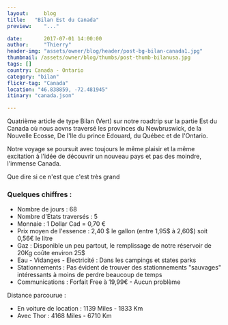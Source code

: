 ```yaml
---
layout:     blog
title:   "Bilan Est du Canada"
preview:    "..."

date:       2017-07-01 14:00:00
author:     "Thierry"
header-img: "assets/owner/blog/header/post-bg-bilan-canada1.jpg"
thumbnail: /assets/owner/blog/thumbs/post-thumb-bilanusa.jpg
tags: []
country: Canada - Ontario
category: "bilan"
flickr-tag: "Canada"
location: "46.838859, -72.481945"
itinary: "canada.json"

---
```




Quatrième article de type Bilan (Vert) sur notre roadtrip sur la partie Est du Canada où nous aovns traversé les provinces du Newbruswick, de la Nouvelle Ecosse, De l'Ile du prince Edouard, du Québec et de l'Ontario.

Notre voyage se poursuit avec toujours le même plaisir et la même excitation à l'idée de découvrir un nouveau pays et pas des moindre, l'immense Canada.

Que dire si ce n'est que c'est très grand


### Quelques chiffres :    

* Nombre de jours           : 68
* Nombre d'Etats traversés  : 5
* Monnaie                   : 1 Dollar Cad = 0,70 €
* Prix moyen de l'essence   : 2,40 $ le gallon (entre 1,95$ à 2,60$) soit 0,56€ le litre
* Gaz                       : Disponible un peu partout, le remplissage de notre réservoir de 20Kg coûte environ 25$ 
* Eau - Vidanges - Electricité    : Dans les campings et states parks
* Stationnements             : Pas évident de trouver des stationnements "sauvages" intéressants à moins de perdre beaucoup de temps
* Communications             : Forfait Free à 19,99€ - Aucun problème  

Distance parcourue :   
* En voiture de location    : 1139 Miles - 1833 Km    
* Avec Thor                 : 4168 Miles - 6710 Km  

